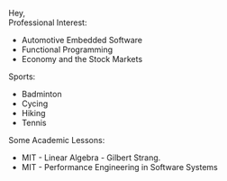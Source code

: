 
Hey,\
Professional Interest:
- Automotive Embedded Software
- Functional Programming
- Economy and the Stock Markets
  
Sports:
- Badminton
- Cycing
- Hiking
- Tennis
  
Some Academic Lessons:
- MIT - Linear Algebra - Gilbert Strang.
- MIT - Performance Engineering in Software Systems

<!---
gremarsl/gremarsl is a ✨ special ✨ repository because its `README.md` (this file) appears on your GitHub profile.
You can click the Preview link to take a look at your changes.
---

